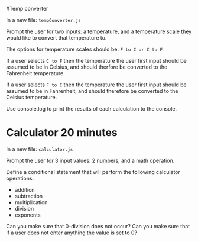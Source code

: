 #Temp converter

In a new file: `tempConverter.js`

Prompt the user for two inputs: a temperature, and a temperature scale they would like to convert that temperature to.

The options for temperature scales should be: `F to C or C to F`

If a user selects `C to F` then the temperature the user first input should be assumed to be in Celsius, and should therfore be converted to the Fahrenheit temperature.

If a user selects `F to C` then the temperature the user first input should be assumed to be in Fahrenheit, and should therefore be converted to the Celsius temperature.

Use console.log to print the results of each calculation to the console.


# Calculator 20 minutes

In a new file: `calculator.js`

Prompt the user for 3 input values: 2 numbers, and a math operation.

Define a conditional statement that will perform the following calculator operations:

* addition
* subtraction
* multiplication
* division
* exponents

Can you make sure that 0-division does not occur?
Can you make sure that if a user does not enter anything the value is set to 0?

